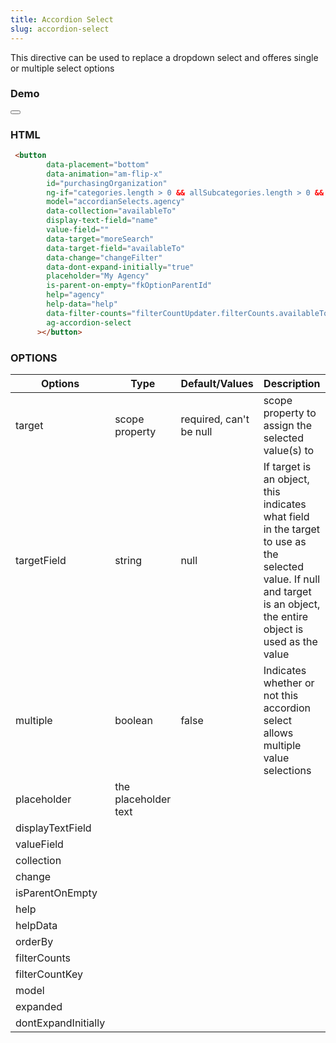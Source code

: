 ```yaml
---
title: Accordion Select
slug: accordion-select
---
```


This directive can be used to replace a dropdown select and offeres single or multiple select options

### Demo	

<button
        data-placement="bottom"
        data-animation="am-flip-x"
        id="purchasingOrganization"
        ng-if="categories.length > 0 && allSubcategories.length > 0 && contractTypes.length > 0 && programTypes.length > 0 && availableTo.length > 0 && allSolutions.length > 0"
        model="accordianSelects.agency"
        data-collection="availableTo"
        display-text-field="name"
        value-field=""
        data-target="moreSearch"
        data-target-field="availableTo"
        data-change="changeFilter"
        data-dont-expand-initially="true"
        placeholder="My Agency"
        is-parent-on-empty="fkOptionParentId"
        help="agency"
        help-data="help"
        data-filter-counts="filterCountUpdater.filterCounts.availableTo"
        ag-accordion-select
      ></button>


### HTML

```HTML
 <button
        data-placement="bottom"
        data-animation="am-flip-x"
        id="purchasingOrganization"
        ng-if="categories.length > 0 && allSubcategories.length > 0 && contractTypes.length > 0 && programTypes.length > 0 && availableTo.length > 0 && allSolutions.length > 0"
        model="accordianSelects.agency"
        data-collection="availableTo"
        display-text-field="name"
        value-field=""
        data-target="moreSearch"
        data-target-field="availableTo"
        data-change="changeFilter"
        data-dont-expand-initially="true"
        placeholder="My Agency"
        is-parent-on-empty="fkOptionParentId"
        help="agency"
        help-data="help"
        data-filter-counts="filterCountUpdater.filterCounts.availableTo"
        ag-accordion-select
      ></button>
 ```

### OPTIONS

| Options                  | Type         	   | Default/Values      |   Description              |
| ------------------------ | ----------------- | ------------------- | -------------------------- |      
| target                   | scope property |required, can't be null | scope property to assign the selected value(s) to |
| targetField              | string | null | If target is an object, this indicates what field in the target to use as the selected value. If null and target is an object, the entire object is used as the value |
| multiple                 | boolean  | false | Indicates whether or not this accordion select allows multiple value selections |
| placeholder              | the placeholder text |                     |                            |
| displayTextField         |                   |                     |                            |
| valueField               |                   |                     |                            |
| collection               |                   |                     |                            |
| change                   |                   |                     |                            |
| isParentOnEmpty          |                   |                     |                            |
| help                     |                   |                     |                            |
| helpData                 |                   |                     |                            |
| orderBy                  |                   |                     |                            |
| filterCounts             |                   |                     |                            |
| filterCountKey           |                   |                     |                            |
| model                    |                   |                     |                            |
| expanded                 |                   |                     |                            |
| dontExpandInitially      |                   |                     |                            | 
